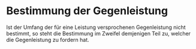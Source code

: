 # Bestimmung der Gegenleistung

Ist der Umfang der für eine Leistung versprochenen Gegenleistung nicht bestimmt, so steht die Bestimmung im Zweifel demjenigen Teil zu, welcher die Gegenleistung zu fordern hat.